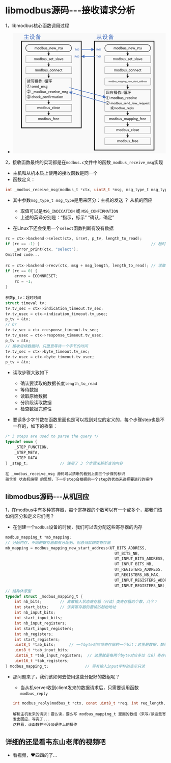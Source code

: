 # libmodbus源码---接收请求分析

1，libmodbus核心函数调用过程

- ![alt text](libmodbus核心函数调用过程.png)

2，接收函数最终的实现都是在`modbus.c`文件中的函数`_modbus_receive_msg`实现

- 主机和从机本质上使用的接收函数是同一个
- 函数定义：

```c
int _modbus_receive_msg(modbus_t *ctx, uint8_t *msg, msg_type_t msg_type)
```

- 其中参数`msg_type_t msg_type`是用来区分：主机的发送 ？ 从机的回应
  - 取值可以是`MSG_INDICATION` 或 `MSG_CONFIRMATION`
  - 上述的英译分别是：“指示，标示”  “确认，确定”

- 在Linux下还会使用一个`select`函数判断有没有数据

```c
rc = ctx->backend->select(ctx, &rset, p_tv, length_to_read);
if (rc == -1) {                                                 // 超时了
    _error_print(ctx, "select");
Omitted code...

rc = ctx->backend->recv(ctx, msg + msg_length, length_to_read); // 读取数据，这里是原始数据
if (rc == 0) {
    errno = ECONNRESET;
    rc = -1;
}

参数p_tv：超时时间
struct timeval tv;
tv.tv_sec = ctx->indication_timeout.tv_sec;
tv.tv_usec = ctx->indication_timeout.tv_usec;
p_tv = &tv;
// Or
tv.tv_sec = ctx->response_timeout.tv_sec;
tv.tv_usec = ctx->response_timeout.tv_usec;
p_tv = &tv;
// 接收后续数据时，只愿意等待一个字节的时间
tv.tv_sec = ctx->byte_timeout.tv_sec;
tv.tv_usec = ctx->byte_timeout.tv_usec;
p_tv = &tv;
```

- 读取步骤大致如下
  - 确认要读取的数据长度`length_to_read`
  - 等待数据
  - 读取原始数据
  - 分阶段读取数据
  - 检查数据完整性

- 要读多少字节数在函数里面也是可以找到对应的定义的，每个步骤step也是不一样的，如下的枚举：

```c
/* 3 steps are used to parse the query */
typedef enum {
    _STEP_FUNCTION,
    _STEP_META,
    _STEP_DATA
} _step_t;              // 使用了 3 个步骤来解析查询内容

在 _modbus_receive_msg 源码可以清晰的看到上面三个步骤的标识
蕴含着 状态机编程 的思想，下一步step会根据前一个step的状态来选择要进行的操作
```

## libmodbus源码---从机回应

1，在modbus中有多种寄存器，每个寄存器的个数可以有一个或多个，那我们该如何区分和定义它们呢？

- 在创建一个`modbus`设备的时候，我们可以去分配这些寄存器的内存

```c
modbus_mapping_t *mb_mapping;
// 分配内存，不同的寄存器都有分配到，但总归就四类寄存器
mb_mapping = modbus_mapping_new_start_address(UT_BITS_ADDRESS,
                                                UT_BITS_NB,
                                                UT_INPUT_BITS_ADDRESS,
                                                UT_INPUT_BITS_NB,
                                                UT_REGISTERS_ADDRESS,
                                                UT_REGISTERS_NB_MAX,
                                                UT_INPUT_REGISTERS_ADDRESS,
                                                UT_INPUT_REGISTERS_NB);
// 结构体原型
typedef struct _modbus_mapping_t {
    int nb_bits;        // 离散输入状态寄存器（只读）类寄存器的个数，几个？
    int start_bits;     // 该类寄存器的要读的起始地址
    int nb_input_bits;
    int start_input_bits;
    int nb_input_registers;
    int start_input_registers;
    int nb_registers;
    int start_registers;
    uint8_t *tab_bits;      // 一个byte对应位寄存器的一个bit；这里是数据，数组的大小由前面的 @param int nb_bits;决定
    uint8_t *tab_input_bits;
    uint16_t *tab_input_registers;  // 这里就是每两个byte对应多位（16）寄存器的16bit，
    uint16_t *tab_registers;
} modbus_mapping_t;                // 带有输入input字样的表示只读
```

- 那问题来了，我们该如何去使用这些分配好的数组呢？
  - 当从机server收到client发来的数据请求后，只需要调用函数`modbus_reply`

  ```c
  int modbus_reply(modbus_t *ctx, const uint8_t *req, int req_length, modbus_mapping_t *mb_mapping);

  解析主机发来的请求：要么读，要么写 modbus_mapping_t 里面的数组（来写/读这些寄存器）
  发出回应，写完了...
  这样看，该函数并不涉及硬件上的操作
  ```

## 详细的还是看韦东山老师的视频吧

- 看视频，♥四四的了...
